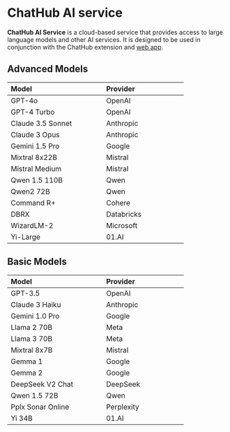 # ChatHub AI service

**ChatHub AI Service** is a cloud-based service that provides access to large language models and other AI services. It is designed to be used in conjunction with the ChatHub extension and [web app](https://app.chathub.gg/?utm_source=doc).

## Advanced Models

| Model <img width=150 /> | Provider <img width=100 /> |
| --- | --- |
| GPT-4o | OpenAI |
| GPT-4 Turbo | OpenAI |
| Claude 3.5 Sonnet | Anthropic |
| Claude 3 Opus | Anthropic |
| Gemini 1.5 Pro | Google |
| Mixtral 8x22B | Mistral |
| Mistral Medium | Mistral |
| Qwen 1.5 110B | Qwen |
| Qwen2 72B | Qwen |
| Command R+ | Cohere |
| DBRX | Databricks |
| WizardLM-2 | Microsoft |
| Yi-Large | 01.AI |

## Basic Models

| Model <img width=150 /> | Provider <img width=100 /> |
| --- | --- |
| GPT-3.5 | OpenAI |
| Claude 3 Haiku | Anthropic |
| Gemini 1.0 Pro | Google |
| Llama 2 70B | Meta |
| Llama 3 70B | Meta |
| Mixtral 8x7B | Mistral |
| Gemma 1 | Google |
| Gemma 2 | Google |
| DeepSeek V2 Chat | DeepSeek |
| Qwen 1.5 72B | Qwen |
| Pplx Sonar Online | Perplexity |
| Yi 34B | 01.AI |
